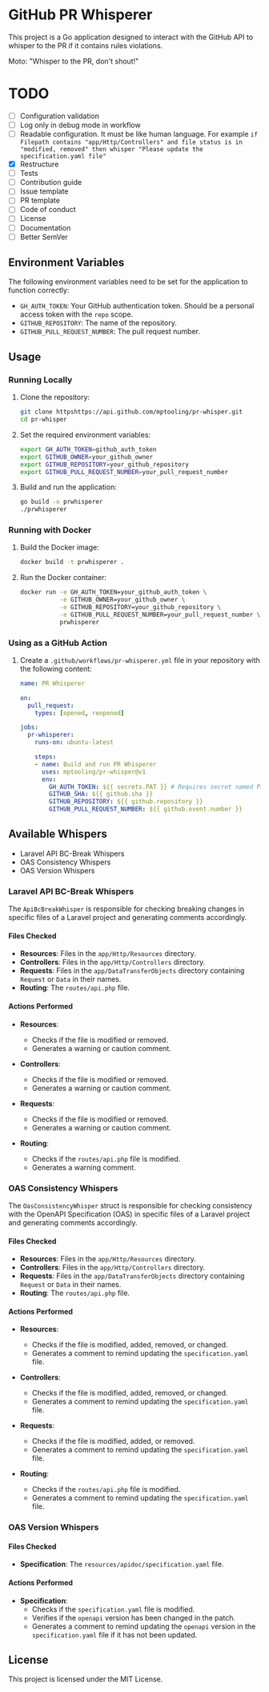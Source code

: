 # GitHub PR Whisperer

This project is a Go application designed to interact with the GitHub API to whisper to the PR if it contains rules violations.

Moto: "Whisper to the PR, don't shout!"

# TODO
- [ ] Configuration validation
- [ ] Log only in debug mode in workflow
- [ ] Readable configuration. It must be like human language. For example `if Filepath contains "app/Http/Controllers" and file status is in "modified, removed" then whisper "Please update the specification.yaml file"`
- [x] Restructure
- [ ] Tests
- [ ] Contribution guide
- [ ] Issue template
- [ ] PR template
- [ ] Code of conduct
- [ ] License
- [ ] Documentation
- [ ] Better SemVer

## Environment Variables

The following environment variables need to be set for the application to function correctly:

- `GH_AUTH_TOKEN`: Your GitHub authentication token. Should be a personal access token with the `repo` scope.
- `GITHUB_REPOSITORY`: The name of the repository.
- `GITHUB_PULL_REQUEST_NUMBER`: The pull request number.

## Usage

### Running Locally

1. Clone the repository:
    ```sh
    git clone httpshttps://api.github.com/mptooling/pr-whisper.git
    cd pr-whisper
    ```

2. Set the required environment variables:
    ```sh
    export GH_AUTH_TOKEN=github_auth_token
    export GITHUB_OWNER=your_github_owner
    export GITHUB_REPOSITORY=your_github_repository
    export GITHUB_PULL_REQUEST_NUMBER=your_pull_request_number
    ```

3. Build and run the application:
    ```sh
    go build -o prwhisperer
    ./prwhisperer
    ```

### Running with Docker

1. Build the Docker image:
    ```sh
    docker build -t prwhisperer .
    ```

2. Run the Docker container:
    ```sh
    docker run -e GH_AUTH_TOKEN=your_github_auth_token \
               -e GITHUB_OWNER=your_github_owner \
               -e GITHUB_REPOSITORY=your_github_repository \
               -e GITHUB_PULL_REQUEST_NUMBER=your_pull_request_number \
               prwhisperer
    ```

### Using as a GitHub Action

1. Create a `.github/workflows/pr-whisperer.yml` file in your repository with the following content:
    ```yaml
    name: PR Whisperer

    on:
      pull_request:
        types: [opened, reopened]

    jobs:
      pr-whisperer:
        runs-on: ubuntu-latest

        steps:
        - name: Build and run PR Whisperer
          uses: mptooling/pr-whisper@v1
          env:
            GH_AUTH_TOKEN: ${{ secrets.PAT }} # Requires secret named PAT with Write access to the repository
            GITHUB_SHA: ${{ github.sha }}
            GITHUB_REPOSITORY: ${{ github.repository }}
            GITHUB_PULL_REQUEST_NUMBER: ${{ github.event.number }}
    ```

## Available Whispers

- Laravel API BC-Break Whispers
- OAS Consistency Whispers
- OAS Version Whispers

### Laravel API BC-Break Whispers
The `ApiBcBreakWhisper` is responsible for checking breaking changes in specific files of a Laravel project and generating comments accordingly.

#### Files Checked

- **Resources**: Files in the `app/Http/Resources` directory.
- **Controllers**: Files in the `app/Http/Controllers` directory.
- **Requests**: Files in the `app/DataTransferObjects` directory containing `Request` or `Data` in their names.
- **Routing**: The `routes/api.php` file.

#### Actions Performed

- **Resources**:
   - Checks if the file is modified or removed.
   - Generates a warning or caution comment.

- **Controllers**:
   - Checks if the file is modified or removed.
   - Generates a warning or caution comment.

- **Requests**:
   - Checks if the file is modified or removed.
   - Generates a warning or caution comment.

- **Routing**:
   - Checks if the `routes/api.php` file is modified.
   - Generates a warning comment.

### OAS Consistency Whispers

The `OasConsistencyWhisper` struct is responsible for checking consistency with the OpenAPI Specification (OAS) in specific files of a Laravel project and generating comments accordingly.

#### Files Checked

- **Resources**: Files in the `app/Http/Resources` directory.
- **Controllers**: Files in the `app/Http/Controllers` directory.
- **Requests**: Files in the `app/DataTransferObjects` directory containing `Request` or `Data` in their names.
- **Routing**: The `routes/api.php` file.

#### Actions Performed

- **Resources**:
   - Checks if the file is modified, added, removed, or changed.
   - Generates a comment to remind updating the `specification.yaml` file.

- **Controllers**:
   - Checks if the file is modified, added, removed, or changed.
   - Generates a comment to remind updating the `specification.yaml` file.

- **Requests**:
   - Checks if the file is modified, added, or removed.
   - Generates a comment to remind updating the `specification.yaml` file.

- **Routing**:
   - Checks if the `routes/api.php` file is modified.
   - Generates a comment to remind updating the `specification.yaml` file.

### OAS Version Whispers

#### Files Checked

- **Specification**: The `resources/apidoc/specification.yaml` file.

#### Actions Performed

- **Specification**:
   - Checks if the `specification.yaml` file is modified.
   - Verifies if the `openapi` version has been changed in the patch.
   - Generates a comment to remind updating the `openapi` version in the `specification.yaml` file if it has not been updated.


## License

This project is licensed under the MIT License.

